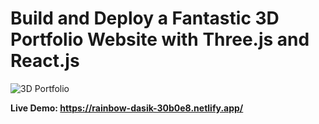 # Build and Deploy a Fantastic 3D Portfolio Website with Three.js and React.js
![3D Portfolio](https://i.ibb.co/9ykhLtM/Thumbnail.png)

<b>Live Demo: <b/>https://rainbow-dasik-30b0e8.netlify.app/


